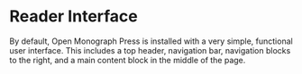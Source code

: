 # Reader Interface

By default, Open Monograph Press is installed with a very simple, functional user interface. This includes a top header, navigation bar, navigation blocks to the right, and a main content block in the middle of the page.



